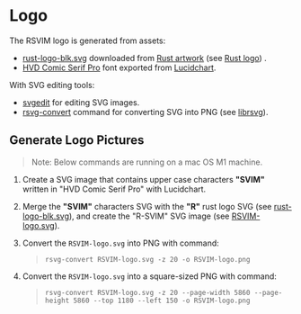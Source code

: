 # Logo

The RSVIM logo is generated from assets:

- [rust-logo-blk.svg](https://github.com/rust-lang/rust-artwork/blob/master/logo/rust-logo-blk.svg) downloaded from [Rust artwork](https://github.com/rust-lang/rust-artwork) (see [Rust logo](https://en.wikipedia.org/wiki/File:Rust_programming_language_black_logo.svg)) .
- [HVD Comic Serif Pro](https://www.hvdfonts.com/fonts/hvd-comic-serif) font exported from [Lucidchart](https://lucid.app/).

With SVG editing tools:

- [svgedit](https://github.com/SVG-Edit/svgedit) for editing SVG images.
- [rsvg-convert](https://gitlab.gnome.org/GNOME/librsvg) command for converting SVG into PNG (see [librsvg](https://en.wikipedia.org/wiki/Librsvg)).

## Generate Logo Pictures

> Note: Below commands are running on a mac OS M1 machine.

1. Create a SVG image that contains upper case characters **"SVIM"** written in "HVD Comic Serif Pro" with Lucidchart.
2. Merge the **"SVIM"** characters SVG with the **"R"** rust logo SVG (see [rust-logo-blk.svg](https://github.com/rsvim/assets/blob/96a7b738e05650d8f360f1d3e8b37f2ca2b2b8d0/logo/detail/rust-logo-blk.svg)), and create the "R-SVIM" SVG image (see [RSVIM-logo.svg](https://github.com/rsvim/assets/blob/96a7b738e05650d8f360f1d3e8b37f2ca2b2b8d0/logo/RSVIM-logo.svg)).
3. Convert the `RSVIM-logo.svg` into PNG with command:

   > `rsvg-convert RSVIM-logo.svg -z 20 -o RSVIM-logo.png`

4. Convert the `RSVIM-logo.svg` into a square-sized PNG with command:

   > `rsvg-convert RSVIM-logo.svg -z 20 --page-width 5860 --page-height 5860 --top 1180 --left 150 -o RSVIM-logo.png`
